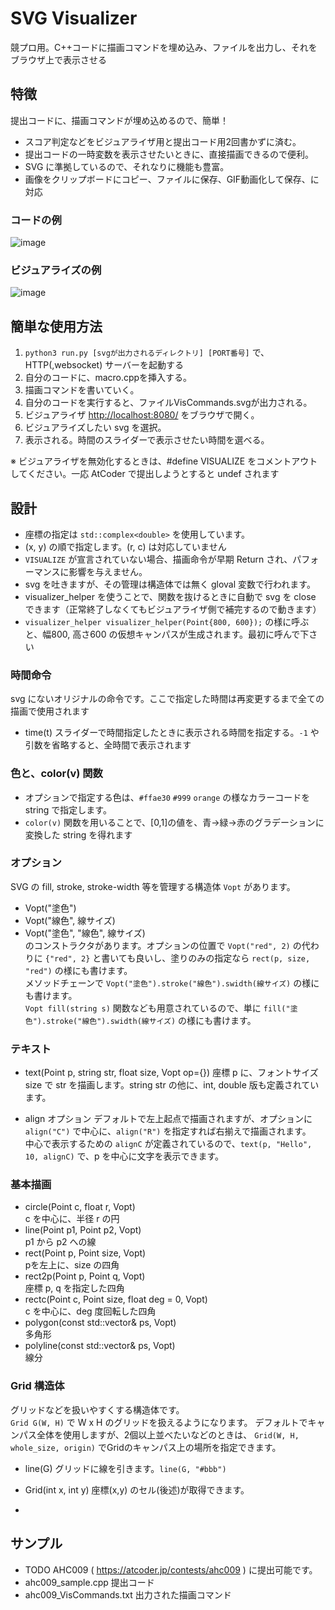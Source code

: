 # SVG Visualizer
競プロ用。C++コードに描画コマンドを埋め込み、ファイルを出力し、それをブラウザ上で表示させる


## 特徴
提出コードに、描画コマンドが埋め込めるので、簡単！
* スコア判定などをビジュアライザ用と提出コード用2回書かずに済む。
* 提出コードの一時変数を表示させたいときに、直接描画できるので便利。
* SVG に準拠しているので、それなりに機能も豊富。
* 画像をクリップボードにコピー、ファイルに保存、GIF動画化して保存、に対応

### コードの例
![image](https://github.com/TumoiYorozu/svg_visualizer/assets/12813429/bab0f1e0-997b-4949-ade6-b1dfde7084f5)
### ビジュアライズの例
![image](https://github.com/TumoiYorozu/svg_visualizer/assets/12813429/d5135771-c598-45c9-bad2-1fce608806e0)

## 簡単な使用方法
1. `python3 run.py [svgが出力されるディレクトリ] [PORT番号]` で、HTTP(,websocket) サーバーを起動する
2. 自分のコードに、macro.cppを挿入する。
3. 描画コマンドを書いていく。
4. 自分のコードを実行すると、ファイルVisCommands.svgが出力される。
4. ビジュアライザ [http://localhost:8080/](http://localhost:8080/) をブラウザで開く。
5. ビジュアライズしたい svg を選択。
6. 表示される。時間のスライダーで表示させたい時間を選べる。

※ ビジュアライザを無効化するときは、#define VISUALIZE をコメントアウトしてください。一応 AtCoder で提出しようとすると undef されます

## 設計
- 座標の指定は `std::complex<double>` を使用しています。
- (x, y) の順で指定します。(r, c) は対応していません
- `VISUALIZE` が宣言されていない場合、描画命令が早期 Return され、パフォーマンスに影響を与えません。
- svg を吐きますが、その管理は構造体では無く gloval 変数で行われます。
- visualizer_helper を使うことで、関数を抜けるときに自動で svg を close できます（正常終了しなくてもビジュアライザ側で補完するので動きます）
- `visualizer_helper visualizer_helper(Point{800, 600});` の様に呼ぶと、幅800, 高さ600 の仮想キャンパスが生成されます。最初に呼んで下さい

### 時間命令
svg にないオリジナルの命令です。ここで指定した時間は再変更するまで全ての描画で使用されます
* time(t) スライダーで時間指定したときに表示される時間を指定する。`-1` や引数を省略すると、全時間で表示されます

### 色と、color(v) 関数
- オプションで指定する色は、`#ffae30` `#999` `orange` の様なカラーコードを string で指定します。
- `color(v)` 関数を用いることで、[0,1]の値を、青→緑→赤のグラデーションに変換した string を得れます

### オプション
SVG の fill, stroke, stroke-width 等を管理する構造体 `Vopt` があります。
- Vopt("塗色")
- Vopt("線色", 線サイズ)
- Vopt("塗色", "線色", 線サイズ)  
のコンストラクタがあります。オプションの位置で `Vopt("red", 2)` の代わりに `{"red", 2}` と書いても良いし、塗りのみの指定なら `rect(p, size, "red")` の様にも書けます。  
メソッドチェーンで `Vopt("塗色").stroke("線色").swidth(線サイズ)` の様にも書けます。  
`Vopt fill(string s)` 関数なども用意されているので、単に `fill("塗色").stroke("線色").swidth(線サイズ)` の様にも書けます。  

### テキスト
* text(Point p, string str, float size, Vopt op={})
座標 p に、フォントサイズ size で str を描画します。string str の他に、int, double 版も定義されています。

- align オプション
デフォルトで左上起点で描画されますが、オプションに `align("C")` で中心に、`align("R")` を指定すれば右揃えで描画されます。  
中心で表示するための `alignC` が定義されているので、`text(p, "Hello", 10, alignC)` で、p を中心に文字を表示できます。


### 基本描画
* circle(Point c, float r, Vopt)  
  c を中心に、半径 r の円
* line(Point p1, Point p2, Vopt)  
  p1 から p2 への線
* rect(Point p, Point size, Vopt)  
  pを左上に、size の四角
* rect2p(Point p, Point q, Vopt)  
  座標 p, q を指定した四角
* rectc(Point c, Point size, float deg = 0, Vopt)  
  c を中心に、deg 度回転した四角
* polygon(const std::vector<Point>& ps, Vopt)  
  多角形
* polyline(const std::vector<Point>& ps, Vopt)  
  線分

### Grid 構造体
グリッドなどを扱いやすくする構造体です。  
`Grid G(W, H)` で W x H のグリッドを扱えるようになります。
デフォルトでキャンパス全体を使用しますが、2個以上並べたいなどのときは、 `Grid(W, H, whole_size, origin)` でGridのキャンパス上の場所を指定できます。

- line(G)
  グリッドに線を引きます。`line(G, "#bbb")` 

- Grid(int x, int y)
  座標(x,y) のセル(後述)が取得できます。
- 

## サンプル
* TODO
AHC009 ( https://atcoder.jp/contests/ahc009 ) に提出可能です。
* ahc009_sample.cpp 提出コード
* ahc009_VisCommands.txt 出力された描画コマンド

